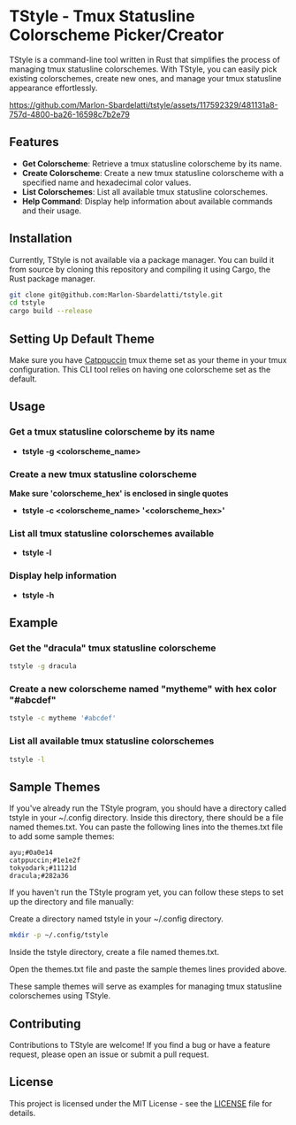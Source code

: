 # TStyle - Tmux Statusline Colorscheme Picker/Creator

TStyle is a command-line tool written in Rust that simplifies the process of managing tmux statusline colorschemes. With TStyle, you can easily pick existing colorschemes, create new ones, and manage your tmux statusline appearance effortlessly.


https://github.com/Marlon-Sbardelatti/tstyle/assets/117592329/481131a8-757d-4800-ba26-16598c7b2e79


## Features

- **Get Colorscheme**: Retrieve a tmux statusline colorscheme by its name.
- **Create Colorscheme**: Create a new tmux statusline colorscheme with a specified name and hexadecimal color values.
- **List Colorschemes**: List all available tmux statusline colorschemes.
- **Help Command**: Display help information about available commands and their usage.

## Installation

Currently, TStyle is not available via a package manager. You can build it from source by cloning this repository and compiling it using Cargo, the Rust package manager.

```bash
git clone git@github.com:Marlon-Sbardelatti/tstyle.git
cd tstyle
cargo build --release
```
## Setting Up Default Theme
Make sure you have [Catppuccin](https://github.com/catppuccin/tmux) tmux theme set as your theme in your tmux configuration. This CLI tool relies on having one colorscheme set as the default.
## Usage

### Get a tmux statusline colorscheme by its name
- **tstyle -g <colorscheme_name>**

### Create a new tmux statusline colorscheme
**Make sure 'colorscheme_hex' is enclosed in single quotes**
- **tstyle -c <colorscheme_name> '<colorscheme_hex>'**

### List all tmux statusline colorschemes available
- **tstyle -l**

### Display help information
- **tstyle -h**

## Example 

### Get the "dracula" tmux statusline colorscheme
```bash
tstyle -g dracula
```
### Create a new colorscheme named "mytheme" with hex color "#abcdef"
```bash
tstyle -c mytheme '#abcdef'
```
### List all available tmux statusline colorschemes
```bash
tstyle -l
```
## Sample Themes
If you've already run the TStyle program, you should have a directory called tstyle in your ~/.config directory. Inside this directory, there should be a file named themes.txt. You can paste the following lines into the themes.txt file to add some sample themes:

```plaintext
ayu;#0a0e14
catppuccin;#1e1e2f
tokyodark;#11121d
dracula;#282a36
```
If you haven't run the TStyle program yet, you can follow these steps to set up the directory and file manually:

Create a directory named tstyle in your ~/.config directory.

```bash
mkdir -p ~/.config/tstyle
```
Inside the tstyle directory, create a file named themes.txt.

Open the themes.txt file and paste the sample themes lines provided above.

These sample themes will serve as examples for managing tmux statusline colorschemes using TStyle.
## Contributing
Contributions to TStyle are welcome! If you find a bug or have a feature request, please open an issue or submit a pull request.
## License
This project is licensed under the MIT License - see the [LICENSE](https://github.com/Marlon-Sbardelatti/tstyle/blob/master/LICENSE) file for details.
